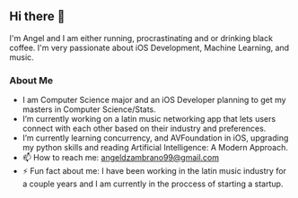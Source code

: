 ## Hi there 👋

 I'm Angel and I am either running, procrastinating and or drinking black coffee. I'm very passionate about iOS Development, Machine Learning, and music. 

### About Me 
- I am Computer Science major and an iOS Developer planning to get my masters in Computer Science/Stats.  
- I’m currently working on a latin music networking app that lets users connect with each other based on their industry and preferences.
- I’m currently learning concurrency, and AVFoundation in iOS, upgrading my python skills and reading Artificial Intelligence: A Modern Approach.
- 📫 How to reach me: angeldzambrano99@gmail.com 
- ⚡ Fun fact about me: I have been working in the latin music industry for a couple years and I am currently in the proccess of starting a startup. 

